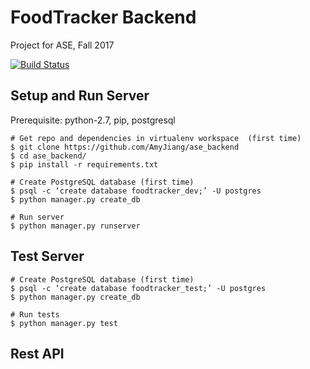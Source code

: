 FoodTracker Backend
===========================
Project for ASE, Fall 2017

[![Build Status](https://travis-ci.org/ase-warriors/ase_backend.svg?branch=master)](https://travis-ci.org/ase-warriors/ase_backend)
## Setup and Run Server 

Prerequisite: python-2.7, pip, postgresql

```
# Get repo and dependencies in virtualenv workspace  (first time)
$ git clone https://github.com/AmyJiang/ase_backend
$ cd ase_backend/
$ pip install -r requirements.txt

# Create PostgreSQL database (first time)
$ psql -c ‘create database foodtracker_dev;’ -U postgres
$ python manager.py create_db

# Run server
$ python manager.py runserver
```

## Test Server

```
# Create PostgreSQL database (first time)
$ psql -c ‘create database foodtracker_test;’ -U postgres
$ python manager.py create_db

# Run tests 
$ python manager.py test
```

## Rest API

